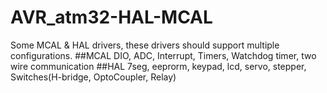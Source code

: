 # AVR_atm32-HAL-MCAL
Some MCAL &amp; HAL drivers, these drivers should support multiple configurations.
##MCAL
DIO, ADC, Interrupt, Timers, Watchdog timer, two wire communication
##HAL
7seg, eeprorm, keypad, lcd, servo, stepper, Switches(H-bridge, OptoCoupler, Relay)
